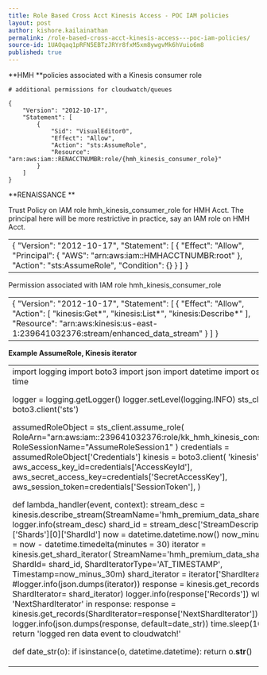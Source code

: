 ```yaml
---
title: Role Based Cross Acct Kinesis Access - POC IAM policies
layout: post
author: kishore.kailainathan
permalink: /role-based-cross-acct-kinesis-access---poc-iam-policies/
source-id: 1UAOqaq1pRFN5EBTzJRYr8fxM5xm8ywgvMk6hVuio6m8
published: true
---
```

**HMH **policies associated with a Kinesis consumer role

```arn:aws:iam::aws:policy/service-role/AWSLambdaKinesisExecutionRole
# additional permissions for cloudwatch/queues
```
```
{
    "Version": "2012-10-17",
    "Statement": [
        {
            "Sid": "VisualEditor0",
            "Effect": "Allow",
            "Action": "sts:AssumeRole",
            "Resource": "arn:aws:iam::RENACCTNUMBR:role/{hmh_kinesis_consumer_role}"
        }
    ]
}
```

**RENAISSANCE ** 

Trust Policy on IAM role hmh_kinesis_consumer_role for HMH Acct. The principal here will be more restrictive in practice, say an IAM role on HMH Acct.

<table>
  <tr>
    <td>
{
  "Version": "2012-10-17",
  "Statement": [
    {
      "Effect": "Allow",
      "Principal": {
        "AWS": "arn:aws:iam::HMHACCTNUMBR:root"
      },
      "Action": "sts:AssumeRole",
      "Condition": {}
    }
  ]
}
</td>
  </tr>
</table>


Permission associated with IAM role hmh_kinesis_consumer_role 

<table>
  <tr>
    <td>{
    "Version": "2012-10-17",
    "Statement": [
        {
            "Effect": "Allow",
            "Action": [
                "kinesis:Get*",
                "kinesis:List*",
                "kinesis:Describe*"
            ],
            "Resource": "arn:aws:kinesis:us-east-1:239641032376:stream/enhanced_data_stream"
        }
    ]
}</td>
  </tr>
</table>


**Example AssumeRole, Kinesis iterator**

<table>
  <tr>
    <td>import logging
import boto3
import json
import datetime
import os
import time

logger = logging.getLogger()
logger.setLevel(logging.INFO)
sts_client = boto3.client('sts')

assumedRoleObject = sts_client.assume_role(
	RoleArn="arn:aws:iam::239641032376:role/kk_hmh_kinesis_consumer",
	RoleSessionName="AssumeRoleSession1"
)
credentials = assumedRoleObject['Credentials']
kinesis  = boto3.client(
	'kinesis',
	aws_access_key_id=credentials['AccessKeyId'],
	aws_secret_access_key=credentials['SecretAccessKey'],
	aws_session_token=credentials['SessionToken'],
)

def lambda_handler(event, context):
	stream_desc = kinesis.describe_stream(StreamName='hmh_premium_data_share')
	logger.info(stream_desc)
	shard_id = stream_desc['StreamDescription']['Shards'][0]['ShardId']
	now = datetime.datetime.now()
	now_minus_30m = now - datetime.timedelta(minutes = 30)
	iterator = kinesis.get_shard_iterator(
    	StreamName='hmh_premium_data_share',
    	ShardId= shard_id,
    	ShardIteratorType='AT_TIMESTAMP',
    	Timestamp=now_minus_30m)
	shard_iterator = iterator['ShardIterator']
	#logger.info(json.dumps(iterator))
	response = kinesis.get_records(
    	ShardIterator= shard_iterator)
	logger.info(response['Records'])
	while 'NextShardIterator' in response:
    	    response = kinesis.get_records(ShardIterator=response['NextShardIterator'])
    	    logger.info(json.dumps(response, default=date_str))
    	    time.sleep(10)
	return 'logged ren data event to cloudwatch!'  
    
def date_str(o):
	if isinstance(o, datetime.datetime):
    	return o.__str__()</td>
  </tr>
</table>


